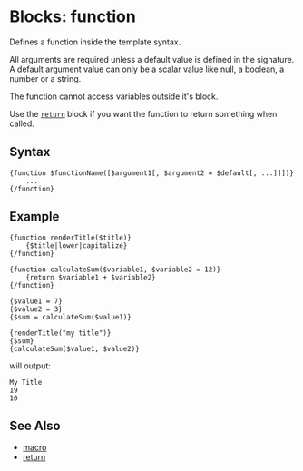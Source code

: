 # Blocks: function 

Defines a function inside the template syntax.

All arguments are required unless a default value is defined in the signature.
A default argument value can only be a scalar value like null, a boolean, a number or a string. 

The function cannot access variables outside it's block.

Use the [```return```](return.md) block if you want the function to return something when called.

## Syntax

```
{function $functionName([$argument1[, $argument2 = $default[, ...]]])}
    ...
{/function}
```

## Example

```
{function renderTitle($title)}
    {$title|lower|capitalize}
{/function}

{function calculateSum($variable1, $variable2 = 12)}
    {return $variable1 + $variable2}
{/function}

{$value1 = 7}
{$value2 = 3}
{$sum = calculateSum($value1)}

{renderTitle("my title")}
{$sum}
{calculateSum($value1, $value2)}
```

will output:

```
My Title
19
10
```


## See Also

- [macro](macro.md)
- [return](return.md)


